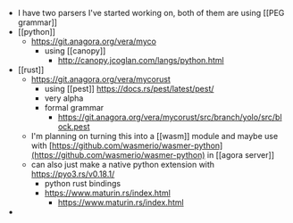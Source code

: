 - I have two parsers I've started working on, both of them are using [[PEG grammar]]
- [[python]]
	- https://git.anagora.org/vera/myco
		- using [[canopy]]
			- http://canopy.jcoglan.com/langs/python.html
- [[rust]]
	- https://git.anagora.org/vera/mycorust
		- using [[pest]] https://docs.rs/pest/latest/pest/
		- very alpha
		- formal grammar
			- https://git.anagora.org/vera/mycorust/src/branch/yolo/src/block.pest
	- I'm planning on turning this into a [[wasm]] module and maybe use with [https://github.com/wasmerio/wasmer-python](https://github.com/wasmerio/wasmer-python) in [[agora server]]
	- can also just make a native python extension with https://pyo3.rs/v0.18.1/
		- python rust bindings
		- https://www.maturin.rs/index.html
			- https://www.maturin.rs/index.html
-